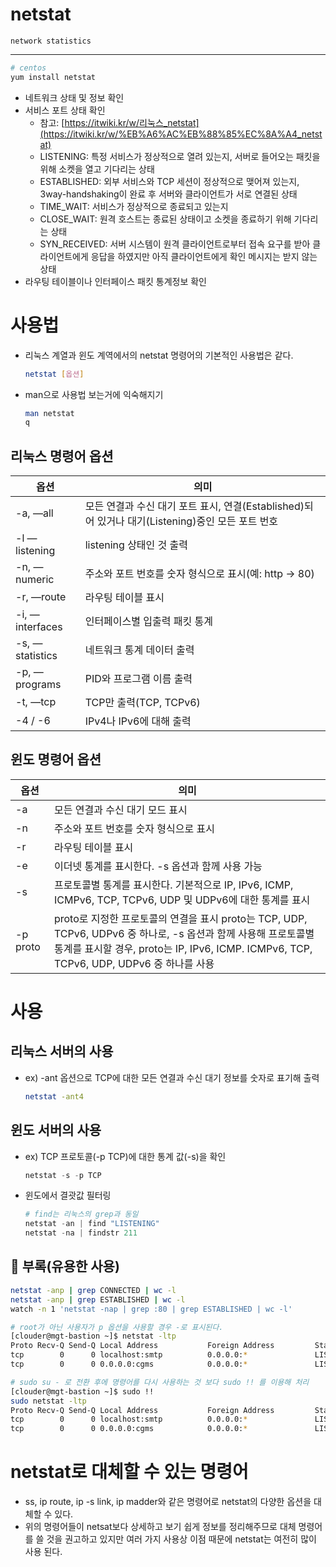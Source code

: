 # netstat

`network statistics`

---

```bash
# centos
yum install netstat
```

- 네트워크 상태 및 정보 확인
- 서비스 포트 상태 확인
    - 참고: [https://itwiki.kr/w/리눅스_netstat](https://itwiki.kr/w/%EB%A6%AC%EB%88%85%EC%8A%A4_netstat)
    - LISTENING: 특정 서비스가 정상적으로 열려 있는지, 서버로 들어오는 패킷을 위해 소켓을 열고 기다리는 상태
    - ESTABLISHED: 외부 서비스와 TCP 세션이 정상적으로 맺어져 있는지, 3way-handshaking이 완료 후 서버와 클라이언트가 서로 연결된 상태
    - TIME_WAIT: 서비스가 정상적으로 종료되고 있는지
    - CLOSE_WAIT: 원격 호스트는 종료된 상태이고 소켓을 종료하기 위해 기다리는 상태
    - SYN_RECEIVED: 서버 시스템이 원격 클라이언트로부터 접속 요구를 받아 클라이언트에게 응답을 하였지만 아직 클라이언트에게 확인 메시지는 받지 않는 상태
- 라우팅 테이블이나 인터페이스 패킷 통계정보 확인

# 사용법

- 리눅스 계열과 윈도 계역에서의 netstat 명령어의 기본적인 사용법은 같다.
    
    ```bash
    netstat [옵션]
    ```
    

- man으로 사용법 보는거에 익숙해지기
    
    ```bash
    man netstat 
    q
    ```
    

## 리눅스 명령어 옵션

| 옵션 | 의미 |
| --- | --- |
| -a, —all | 모든 연결과 수신 대기 포트 표시, 연결(Established)되어 있거나 대기(Listening)중인 모든 포트 번호 |
| -l —listening | listening 상태인 것 출력 |
| -n, —numeric | 주소와 포트 번호를 숫자 형식으로 표시(예: http → 80) |
| -r, —route | 라우팅 테이블 표시 |
| -i, —interfaces | 인터페이스별 입출력 패킷 통계 |
| -s, —statistics | 네트워크 통계 데이터 출력 |
| -p, —programs | PID와 프로그램 이름 출력 |
| -t, —tcp | TCP만 출력(TCP, TCPv6) |
| -4 / -6 | IPv4나 IPv6에 대해 출력 |

## 윈도 명령어 옵션

| 옵션 | 의미 |
| --- | --- |
| -a | 모든 연결과 수신 대기 모드 표시 |
| -n | 주소와 포트 번호를 숫자 형식으로 표시 |
| -r | 라우팅 테이블 표시 |
| -e | 이더넷 통계를 표시한다. -s 옵션과 함께 사용 가능 |
| -s | 프로토콜별 통계를 표시한다. 기본적으로 IP, IPv6, ICMP, ICMPv6, TCP, TCPv6, UDP 및 UDPv6에 대한 통계를 표시 |
| -p proto | proto로 지정한 프로토콜의 연결을 표시 proto는 TCP, UDP, TCPv6, UDPv6 중 하나로, -s 옵션과 함께 사용해 프로토콜별 통계를 표시할 경우, proto는 IP, IPv6, ICMP. ICMPv6, TCP, TCPv6, UDP, UDPv6 중 하나를 사용 |

# 사용

## 리눅스 서버의 사용

- ex) -ant 옵션으로 TCP에 대한 모든 연결과 수신 대기 정보를 숫자로 표기해 출력
    
    ```bash
    netstat -ant4
    ```
    

## 윈도 서버의 사용

- ex) TCP 프로토콜(-p TCP)에 대한 통계 값(-s)을 확인
    
    ```powershell
    netstat -s -p TCP
    ```
    

- 윈도에서 결괏값 필터링
    
    ```powershell
    # find는 리눅스의 grep과 동일
    netstat -an | find "LISTENING"
    netstat -na | findstr 211
    ```
    

## 🍪 부록(유용한 사용)

```bash
netstat -anp | grep CONNECTED | wc -l
netstat -anp | grep ESTABLISHED | wc -l
watch -n 1 'netstat -nap | grep :80 | grep ESTABLISHED | wc -l'

# root가 아닌 사용자가 p 옵션을 사용할 경우 -로 표시된다.
[clouder@mgt-bastion ~]$ netstat -ltp
Proto Recv-Q Send-Q Local Address           Foreign Address         State       PID/Program name    
tcp        0      0 localhost:smtp          0.0.0.0:*               LISTEN      -                   
tcp        0      0 0.0.0.0:cgms            0.0.0.0:*               LISTEN      -

# sudo su - 로 전환 후에 명령어를 다시 사용하는 것 보다 sudo !! 를 이용해 처리
[clouder@mgt-bastion ~]$ sudo !!
sudo netstat -ltp
Proto Recv-Q Send-Q Local Address           Foreign Address         State       PID/Program name    
tcp        0      0 localhost:smtp          0.0.0.0:*               LISTEN      1624/master         
tcp        0      0 0.0.0.0:cgms            0.0.0.0:*               LISTEN      768/php
```

# netstat로 대체할 수 있는 명령어

- ss, ip route, ip -s link, ip madder와 같은 명령어로  netstat의 다양한 옵션을 대체할 수 있다.
- 위의 명령어들이 netsat보다 상세하고 보기 쉽게 정보를 정리해주므로 대체 명령어를 쓸 것을 권고하고 있지만 여러 가지 사용상 이점 때문에 netstat는 여전히 많이 사용 된다.
